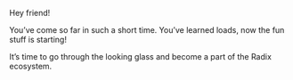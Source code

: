 Hey friend!

You’ve come so far in such a short time. You’ve learned loads, now the fun stuff is starting!

It’s time to go through the looking glass and become a part of the Radix ecosystem.
